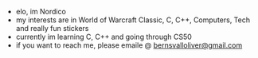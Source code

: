 - elo, im Nordico
- my interests are in World of Warcraft Classic, C, C++, Computers, Tech and really fun stickers
- currently im learning C, C++ and going through CS50
- if you want to reach me, please emaile @ bernsvalloliver@gmail.com

<!---
bernsvalloliver/bernsvalloliver is a ✨ special ✨ repository because its `README.md` (this file) appears on your GitHub profile.
You can click the Preview link to take a look at your changes.
--->

